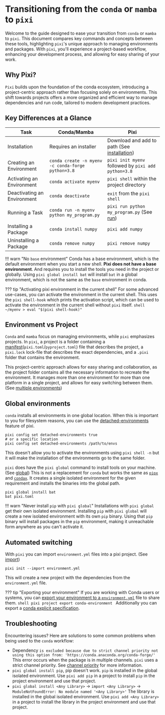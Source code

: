 # Transitioning from the `conda` or `mamba` to `pixi`
Welcome to the guide designed to ease your transition from `conda` or `mamba` to `pixi`.
This document compares key commands and concepts between these tools, highlighting `pixi`'s unique approach to managing environments and packages.
With `pixi`, you'll experience a project-based workflow, enhancing your development process, and allowing for easy sharing of your work.

## Why Pixi?

`Pixi` builds upon the foundation of the conda ecosystem, introducing a project-centric approach rather than focusing solely on environments.
This shift towards projects offers a more organized and efficient way to manage dependencies and run code, tailored to modern development practices.

## Key Differences at a Glance

| Task                        | Conda/Mamba                                       | Pixi                                                                 |
|-----------------------------|---------------------------------------------------|----------------------------------------------------------------------|
| Installation                | Requires an installer                             | Download and add to path (See [installation](../index.md))           |
| Creating an Environment     | `conda create -n myenv -c conda-forge python=3.8` | `pixi init myenv` followed by `pixi add python=3.8`                  |
| Activating an Environment   | `conda activate myenv`                            | `pixi shell` within the project directory                            |
| Deactivating an Environment | `conda deactivate`                                | `exit` from the `pixi shell`                                         |
| Running a Task              | `conda run -n myenv python my_program.py`         | `pixi run python my_program.py` (See [run](../reference/cli.md#run)) |
| Installing a Package        | `conda install numpy`                             | `pixi add numpy`                                                     |
| Uninstalling a Package      | `conda remove numpy`                              | `pixi remove numpy`                                                  |

!!! warn "No `base` environment"
    Conda has a base environment, which is the default environment when you start a new shell.
    **Pixi does not have a base environment**. And requires you to install the tools you need in the project or globally.
    Using `pixi global install bat` will install `bat` in a global environment, which is not the same as the `base` environment in conda.

??? tip "Activating pixi environment in the current shell"
    For some advanced use-cases, you can activate the environment in the current shell.
    This uses the `pixi shell-hook` which prints the activation script, which can be used to activate the environment in the current shell without `pixi` itself.
    ```shell
    ~/myenv > eval "$(pixi shell-hook)"
    ```

## Environment vs Project
`Conda` and `mamba` focus on managing environments, while `pixi` emphasizes projects.
In `pixi`, a project is a folder containing a [manifest](../reference/project_configuration.md)(`pixi.toml`/`pyproject.toml`) file that describes the project, a `pixi.lock` lock-file that describes the exact dependencies, and a `.pixi` folder that contains the environment.

This project-centric approach allows for easy sharing and collaboration, as the project folder contains all the necessary information to recreate the environment.
It manages more than one environment for more than one platform in a single project, and allows for easy switching between them. (See [multiple environments](../features/multi_environment.md))

## Global environments
`conda` installs all environments in one global location.
When this is important to you for filesystem reasons, you can use the [detached-environments](../reference/pixi_configuration.md#detached-environments) feature of pixi.
```shell
pixi config set detached-environments true
# or a specific location
pixi config set detached-environments /path/to/envs
```
This doesn't allow you to activate the environments using `pixi shell -n` but it will make the installation of the environments go to the same folder.

`pixi` does have the `pixi global` command to install tools on your machine. (See [global](../reference/cli.md#global))
This is not a replacement for `conda` but works the same as [`pipx`](https://pipx.pypa.io/stable/) and [`condax`](https://mariusvniekerk.github.io/condax/).
It creates a single isolated environment for the given requirement and installs the binaries into the global path.
```shell
pixi global install bat
bat pixi.toml
```

!!! warn "Never install `pip` with `pixi global`"
Installations with `pixi global` get their own isolated environment.
Installing `pip` with `pixi global` will create a new isolated environment with its own `pip` binary.
Using that `pip` binary will install packages in the `pip` environment, making it unreachable form anywhere as you can't activate it.


## Automated switching
With `pixi` you can import `environment.yml` files into a pixi project. (See [import](../reference/cli.md#init))
```shell
pixi init --import environment.yml
```
This will create a new project with the dependencies from the `environment.yml` file.

??? tip "Exporting your environment"
    If you are working with Conda users or systems, you can [export your environment to a `environment.yml`](../reference/cli.md#project-export-conda_environment) file to share them.
    ```shell
    pixi project export conda-environment
    ```
    Additionally you can export a [conda explicit specification](../reference/cli.md#project-export-conda_explicit_spec).

## Troubleshooting
Encountering issues? Here are solutions to some common problems when being used to the `conda` workflow:

- Dependency `is excluded because due to strict channel priority not using this option from: 'https://conda.anaconda.org/conda-forge/'`
  This error occurs when the package is in multiple channels. `pixi` uses a strict channel priority. See [channel priority](../advanced/channel_priority.md) for more information.
- `pixi global install pip`, pip doesn't work.
  `pip` is installed in the global isolated environment. Use `pixi add pip` in a project to install `pip` in the project environment and use that project.
- `pixi global install <Any Library>` -> `import <Any Library>` -> `ModuleNotFoundError: No module named '<Any Library>'`
   The library is installed in the global isolated environment. Use `pixi add <Any Library>` in a project to install the library in the project environment and use that project.
